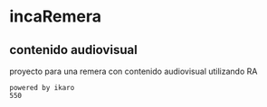 # incaRemera
## contenido audiovisual

proyecto para una remera con contenido audiovisual utilizando RA

	powered by ikaro
	550